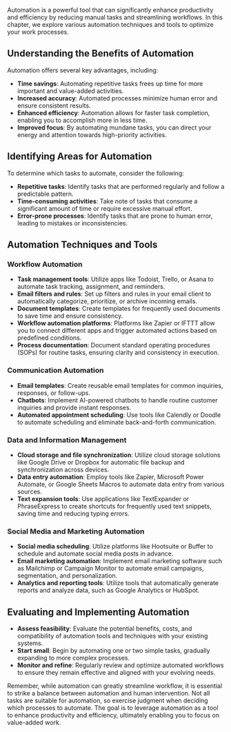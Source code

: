 
Automation is a powerful tool that can significantly enhance productivity and efficiency by reducing manual tasks and streamlining workflows. In this chapter, we explore various automation techniques and tools to optimize your work processes.

Understanding the Benefits of Automation
----------------------------------------

Automation offers several key advantages, including:

* **Time savings**: Automating repetitive tasks frees up time for more important and value-added activities.
* **Increased accuracy**: Automated processes minimize human error and ensure consistent results.
* **Enhanced efficiency**: Automation allows for faster task completion, enabling you to accomplish more in less time.
* **Improved focus**: By automating mundane tasks, you can direct your energy and attention towards high-priority activities.

Identifying Areas for Automation
--------------------------------

To determine which tasks to automate, consider the following:

* **Repetitive tasks**: Identify tasks that are performed regularly and follow a predictable pattern.
* **Time-consuming activities**: Take note of tasks that consume a significant amount of time or require excessive manual effort.
* **Error-prone processes**: Identify tasks that are prone to human error, leading to mistakes or inconsistencies.

Automation Techniques and Tools
-------------------------------

### Workflow Automation

* **Task management tools**: Utilize apps like Todoist, Trello, or Asana to automate task tracking, assignment, and reminders.
* **Email filters and rules**: Set up filters and rules in your email client to automatically categorize, prioritize, or archive incoming emails.
* **Document templates**: Create templates for frequently used documents to save time and ensure consistency.
* **Workflow automation platforms**: Platforms like Zapier or IFTTT allow you to connect different apps and trigger automated actions based on predefined conditions.
* **Process documentation**: Document standard operating procedures (SOPs) for routine tasks, ensuring clarity and consistency in execution.

### Communication Automation

* **Email templates**: Create reusable email templates for common inquiries, responses, or follow-ups.
* **Chatbots**: Implement AI-powered chatbots to handle routine customer inquiries and provide instant responses.
* **Automated appointment scheduling**: Use tools like Calendly or Doodle to automate scheduling and eliminate back-and-forth communication.

### Data and Information Management

* **Cloud storage and file synchronization**: Utilize cloud storage solutions like Google Drive or Dropbox for automatic file backup and synchronization across devices.
* **Data entry automation**: Employ tools like Zapier, Microsoft Power Automate, or Google Sheets Macros to automate data entry from various sources.
* **Text expansion tools**: Use applications like TextExpander or PhraseExpress to create shortcuts for frequently used text snippets, saving time and reducing typing errors.

### Social Media and Marketing Automation

* **Social media scheduling**: Utilize platforms like Hootsuite or Buffer to schedule and automate social media posts in advance.
* **Email marketing automation**: Implement email marketing software such as Mailchimp or Campaign Monitor to automate email campaigns, segmentation, and personalization.
* **Analytics and reporting tools**: Utilize tools that automatically generate reports and analyze data, such as Google Analytics or HubSpot.

Evaluating and Implementing Automation
--------------------------------------

* **Assess feasibility**: Evaluate the potential benefits, costs, and compatibility of automation tools and techniques with your existing systems.
* **Start small**: Begin by automating one or two simple tasks, gradually expanding to more complex processes.
* **Monitor and refine**: Regularly review and optimize automated workflows to ensure they remain effective and aligned with your evolving needs.

Remember, while automation can greatly streamline workflow, it is essential to strike a balance between automation and human intervention. Not all tasks are suitable for automation, so exercise judgment when deciding which processes to automate. The goal is to leverage automation as a tool to enhance productivity and efficiency, ultimately enabling you to focus on value-added work.
